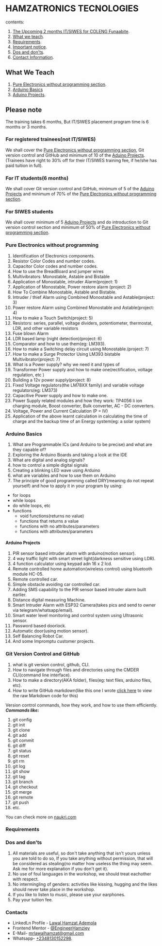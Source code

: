 # HAMZATRONICS TECNOLOGIES

contents:

1. [The Upcoming 2 months IT/SIWES for COLENG Funaabite](#for-siwes-students).
1. [What we teach](#what-we-teach).
1. [Requirements](#requirements).
1. [Important notice](#please-note).
1. [Dos and don'ts](#dos-and-donts).
1. [Contact Information](#contacts).

## What We Teach

1. [Pure Electronics without programming section](#pure-electronics-without-programming).
1. [Arduino Basics](#arduino-basics)
1. [Aduino Projects](#arduino-projects).

## Please note

The training takes 6 months, But IT/SIWES placement program time is 6 months or 3 months.

### For registered trainees(not IT/SIWES)

 We shall cover the [Pure Electronics without programming section](#pure-electronics-without-programming), Git version control and GitHub and minimum of 10 of the [Aduino Projects](#arduino-projects). (Trainees have right to 30% off for their IT/SIWES training fee, if he/she has paid tuition in full).

### For IT students(6 months)

We shall cover Git version control and GitHub, minimum of 5 of the [Aduino Projects](#arduino-projects) and minimum of 70% of the [Pure Electronics without programming section](#pure-electronics-without-programming).

### For SIWES students

We shall cover minimum of 5 [Aduino Projects](#arduino-projects) and do introduction to Git version control section and  minimum of 50% of [Pure Electronics without programming section](#pure-electronics-without-programming).


### Pure Electronics without programming

1. Identification of Electronics components.
1. Resistor Color Codes and number codes.
1. Capacitor Color codes and number codes.
1. How to use the BreadBoard and jumper wires
1. Multivibrators: Monostable, Astable and Bistable
1. Application of Monostable, intruder Alarm(project: 1)
1. Application of Monostable, Power restore alarm (project: 2)
1. How To Combine Monostable, Astable and Bistable.
1. Intruder / thief Alarm using Combined Monostable and Astable(project: 3)
1. Power restore Alarm using Combined Monostable and Astable(project: 4)
1. How to make a Touch Switch(project: 5)
1. Resistors: series, parallel, voltage dividers, potentiometer, thermostat, LDR, and other variable resistors
1. Fuse blown Alarm
1. LDR based lamp (night detection)(project: 6)
1. Comparator and how to use them(eg: LM393).
1. How to make a Switching delay circuit using Monostable.(project: 7)
1. How to make a Surge Protector Using LM393 bistable Multivibrator(project: 7)
1. What is a Power supply? why we need it and types of
1. Transformer Power supply and how to make one(rectification, voltage regulation, etc )
1. Building a 12v power supply(project: 8)
1. Fixed Voltage regulators(the LM78XX family) and variable voltage regulators(eg: LM373)
1. Capacitive Power supply and how to make one.
1. Power Supply related modules and how they work: TP4056 li ion charging module, Boost converter, Bulk converter, AC - DC converters.
1. Voltage, Power and Current Calculation (P = IV)
1. Application of the above learnt calculation in calculating the time of charge and the backup time of an Energy system(eg: a solar system)

### Arduino Basics

1. What are Programmable ICs (and Arduino to be precise) and what are they capable of?
1. Exploring the Arduino Boards and taking a look at the IDE
1. What are digital and analog signals?
1. how to control a simple digital signals
1. Creating a blinking LED wave using Arduino
1. what are variables and how to use them on Arduino
1. The principle of good programming called DRY(meaning do not repeat yourself) and how to apply it in your program by using:

- for loops
- while loops
- do while loops, etc
- functions
  - void functions(returns no value)
  - functions that returns a value
  - functions with no attributes/parameters
  - functions with attributes/parameters

#### Arduino Projects

1. PIR sensor based intruder alarm with arduino(motion sensor).
1. 4 way traffic light with smart street light(darkness sensitive using LDR).
1. 4 function calculator using keypad adn 16 x 2 lcd.
1. Remote controlled home automation(wireless control) using bluetooth module HC-05.
1. Remote controlled car.
1. Simple obstacle avoiding car controlled car.
1. Adding SMS capability to the PIR sensor based intruder alarm built earlier.
1. Distance digital measuring Machine.
1. Smart Intruder Alarm with ESP32 Camera(takes pics and send to owner via telegram/whatsapp/email).
1. Smart water level monitoring  and control system using Ultrasonic sensor.
1. Password based doorlock.
1. Automatic door(using motion sensor).
1. Self Balancing Robot Car.
1. And some Impromptu customer projects.

### Git Version Control and GitHub

1. what is git version control, github, CLI.
1. How to navigate through files and directories using the CMDER CLI(command line interface).
1. How to make a directory(AKA folder), files(eg: text files, arduino files, etc).
1. How to write GitHub markdown(like this one I wrote [click here](https://raw.githubusercontent.com/EngineerHamziey/-Hamzatronics_Technologies_Training/master/README.md) to view the raw Markdown code for this)

Version control commands, how they work, and how to use them efficiently. ***Commands like:***

1. git config
1. git init
1. git clone
1. git add
1. git commit
1. git diff
1. git status
1. git reset
1. git rm
1. git log
1. git show
1. git tag
1. git branch
1. git checkout
1. git merge
1. git remote
1. git push
1. etc.

You can check more on [naukri.com](https://www.naukri.com/learning/articles/git-commands-with-examples/)

### Requirements

### Dos and don'ts

1. All materials are useful, so don't take anything that isn't yours unless you are told to do so, If you take anything without permission, that will be considered as stealing(no matter how useless the thing may seem. Ask me for more explanation if you don't get it).
1. No use of foul languages in the workshop, we should treat eachother with respect.
1. No intermingling of genders: activities like kissing, hugging and the likes should never take place in the workshop.
1. If you like to listen to music, please use your earphones.
1. Pay your tuition fee.

### Contacts

- LinkedLn Profile - [Lawal Hamzat Ademola](https://www.linkedin.com/in/hamzat-lawal-a88404239)
- Frontend Mentor - [@EngineerHamziey](https://www.frontendmentor.io/profile/EngineerHamziey)
- E-Mail- [mrlawalhamzat@gmail.com](mrlawalhamzat@gmail.com)
- Whatsapp- [+2348130152298](https://api.whatsapp.com/send?phone=2348130152298&text=Hello%20I'm%20.....%20I'll%20like%20to%20apply%20for%20IT%20training%20in%20your%20workshop).
